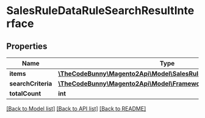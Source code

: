 # SalesRuleDataRuleSearchResultInterface

## Properties
Name | Type | Description | Notes
------------ | ------------- | ------------- | -------------
**items** | [**\TheCodeBunny\Magento2Api\Model\SalesRuleDataRuleInterface[]**](SalesRuleDataRuleInterface.md) | Rules. | 
**searchCriteria** | [**\TheCodeBunny\Magento2Api\Model\FrameworkSearchCriteriaInterface**](FrameworkSearchCriteriaInterface.md) |  | 
**totalCount** | **int** | Total count. | 

[[Back to Model list]](../README.md#documentation-for-models) [[Back to API list]](../README.md#documentation-for-api-endpoints) [[Back to README]](../README.md)


